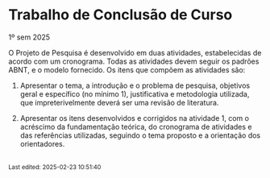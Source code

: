 # Trabalho de Conclusão de Curso

1º sem 2025

O Projeto de Pesquisa é desenvolvido em duas atividades, estabelecidas de acordo com um cronograma. Todas as atividades devem seguir os padrões ABNT, e o modelo fornecido. Os itens que compõem as atividades são:

1. Apresentar o tema, a introdução e o problema de pesquisa, objetivos geral e específico (no mínimo 1), justificativa e metodologia utilizada, que impreterivelmente deverá ser uma revisão de literatura.

2. Apresentar os itens desenvolvidos e corrigidos na atividade 1, com o acréscimo da fundamentação teórica, do cronograma de atividades e das referências utilizadas, seguindo o tema proposto e a orientação dos orientadores.


<br><sub>Last edited: 2025-02-23 10:51:40</sub>
